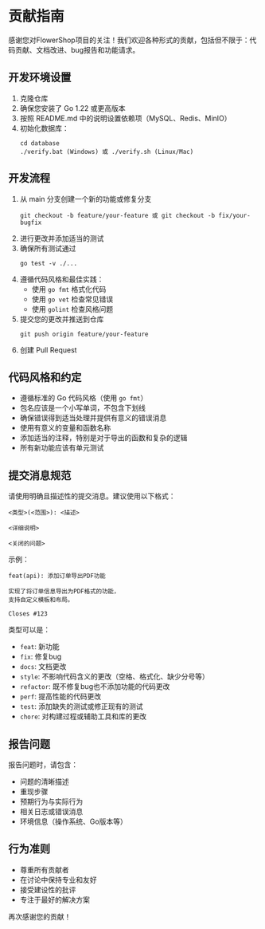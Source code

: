 # 贡献指南

感谢您对FlowerShop项目的关注！我们欢迎各种形式的贡献，包括但不限于：代码贡献、文档改进、bug报告和功能请求。

## 开发环境设置

1. 克隆仓库
2. 确保您安装了 Go 1.22 或更高版本
3. 按照 README.md 中的说明设置依赖项（MySQL、Redis、MinIO）
4. 初始化数据库：
   ```
   cd database
   ./verify.bat (Windows) 或 ./verify.sh (Linux/Mac)
   ```

## 开发流程

1. 从 main 分支创建一个新的功能或修复分支
   ```
   git checkout -b feature/your-feature 或 git checkout -b fix/your-bugfix
   ```
2. 进行更改并添加适当的测试
3. 确保所有测试通过
   ```
   go test -v ./...
   ```
4. 遵循代码风格和最佳实践：
   - 使用 `go fmt` 格式化代码
   - 使用 `go vet` 检查常见错误
   - 使用 `golint` 检查风格问题
5. 提交您的更改并推送到仓库
   ```
   git push origin feature/your-feature
   ```
6. 创建 Pull Request

## 代码风格和约定

- 遵循标准的 Go 代码风格（使用 `go fmt`）
- 包名应该是一个小写单词，不包含下划线
- 确保错误得到适当处理并提供有意义的错误消息
- 使用有意义的变量和函数名称
- 添加适当的注释，特别是对于导出的函数和复杂的逻辑
- 所有新功能应该有单元测试

## 提交消息规范

请使用明确且描述性的提交消息。建议使用以下格式：

```
<类型>(<范围>): <描述>

<详细说明>

<关闭的问题>
```

示例：
```
feat(api): 添加订单导出PDF功能

实现了将订单信息导出为PDF格式的功能，
支持自定义模板和布局。

Closes #123
```

类型可以是：
- `feat`: 新功能
- `fix`: 修复bug
- `docs`: 文档更改
- `style`: 不影响代码含义的更改（空格、格式化、缺少分号等）
- `refactor`: 既不修复bug也不添加功能的代码更改
- `perf`: 提高性能的代码更改
- `test`: 添加缺失的测试或修正现有的测试
- `chore`: 对构建过程或辅助工具和库的更改

## 报告问题

报告问题时，请包含：
- 问题的清晰描述
- 重现步骤
- 预期行为与实际行为
- 相关日志或错误消息
- 环境信息（操作系统、Go版本等）

## 行为准则

- 尊重所有贡献者
- 在讨论中保持专业和友好
- 接受建设性的批评
- 专注于最好的解决方案

再次感谢您的贡献！ 